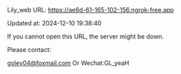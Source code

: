 Lily_web URL: https://ae6d-61-165-102-156.ngrok-free.app

Updated at: 2024-12-10 19:38:40

If you cannot open this URL, the server might be down.

Please contact: 

goley04@foxmail.com Or Wechat:GL_yeaH